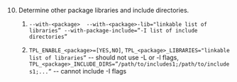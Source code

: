 10. Determine other package libraries and include directories.

    1. `--with-<package>  --with-<package>-lib="linkable list of libraries” --with-package-include=”-I list of include 
  directories”`

    2. `TPL_ENABLE_<package>=[YES,NO]`, `TPL_<package>_LIBRARIES="linkable list of libraries”` -- should not use -L or -l flags, 
  `TPL_<package>_INCLUDE_DIRS=”/path/to/includes1;/path/to/includes1;...”` -- cannot include -I flags
